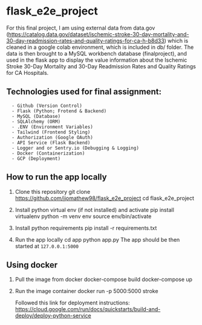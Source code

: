 # flask_e2e_project

For this final project, I am using external data from data.gov (https://catalog.data.gov/dataset/ischemic-stroke-30-day-mortality-and-30-day-readmission-rates-and-quality-ratings-for-ca-h-b8d33) which  is cleaned in a google colab environment, which is included in db/ folder. The data is then brought to a MySQL workbench database (finalproject), and used in the flask app to display the value information about the Ischemic Stroke 30-Day Mortality and 30-Day Readmission Rates and Quality Ratings for CA Hospitals. 

## Technologies used for final assignment:  
      - Github (Version Control)
      - Flask (Python; Frotend & Backend)
      - MySQL (Database)
      - SQLAlchemy (ORM)
      - .ENV (Environment Variables)
      - Tailwind (Frontend Styling)
      - Authorization (Google OAuth)
      - API Service (Flask Backend)
      - Logger and or Sentry.io (Debugging & Logging)
      - Docker (Containerization)
      - GCP (Deployment)

## How to run the app locally

1. Clone this repository
      git clone https://github.com/jjomathew98/flask_e2e_project
      cd flask_e2e_project

2. Install python virtual env (if not installed) and activate
      pip install virtualenv
      python -m venv env
      source env/bin/activate

3. Install python requirements
      pip install -r requirements.txt

4. Run the app locally
      cd app
      python app.py
        The app should be then started at `127.0.0.1:5000`

## Using docker
1. Pull the image from docker
      docker-compose build
      docker-compose up
   
3. Run the image container
      docker run -p 5000:5000 stroke

   Followed this link for deployment instructions: https://cloud.google.com/run/docs/quickstarts/build-and-deploy/deploy-python-service 
